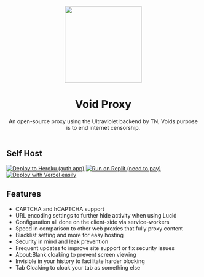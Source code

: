 <p align="center"><img src="https://cdn.discordapp.com/attachments/972930458725785642/973002917399392296/unknown.png" height="200">
</p>

<h1 align="center">Void Proxy</h1>

<p align="center">An open-source proxy using the Ultraviolet backend by TN, Voids purpose is to end internet censorship.<br><br></p>

## Self Host
[![Deploy to Heroku (auth app)](https://raw.githubusercontent.com/BinBashBanana/deploy-buttons/master/buttons/remade/heroku.svg)](https://heroku.com/deploy/?template=https://github.com/AstralService/Void)
[![Run on Replit (need to pay)](https://raw.githubusercontent.com/BinBashBanana/deploy-buttons/master/buttons/remade/replit.svg)](https://replit.com/github/AstralService/Void)
[![Deploy with Vercel easily](https://vercel.com/button)](https://vercel.com/new/clone?repository-url=https://github.com/AstralService/Void)

## Features
- CAPTCHA and hCAPTCHA support
- URL encoding settings to further hide activity when using Lucid
- Configuration all done on the client-side via service-workers
- Speed in comparison to other web proxies that fully proxy content
- Blacklist setting and more for easy hosting
- Security in mind and leak prevention
- Frequent updates to improve site support or fix security issues
- About:Blank cloaking to prevent screen viewing
- Invisible in your history to facilitate harder blocking
- Tab Cloaking to cloak your tab as something else
